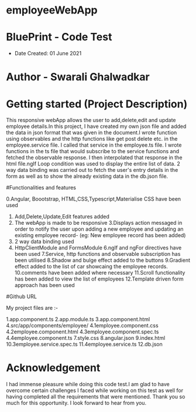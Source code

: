 # employeeWebApp
# BluePrint -  Code Test

* Date Created: 01 June 2021

# Author - Swarali Ghalwadkar

# Getting started (Project Description)

This responsive webApp allows the user to add,delete,edit and update employee details.In this project, I have created my own json file and added the data in json format that was given in the document.I wrote function using observables and the 
http functions like get post delete etc. in the employee.service file. I called that service in the employee.ts file. I wrote functions in the ts file that 
would subscribe to the service functions and fetched the observable response. I then interpolated that response in the html file.ngIf Loop condition 
was used to display the entire list of data. 2 way data binding was carried out to fetch the user's entry details in the form as well as to show the already 
existing data in the db.json file.  


#Functionalities and features 

0.Angular, Boootstrap, HTML,CSS,Typescript,Materialise CSS have been used
1. Add,Delete,Update,Edit features added
2. The webApp is made to be responsive
3.Displays action messaged in order to notify the user upon adding a new employee and updating an existing employee record- (eg: New employee record has been added)
4. 2 way data binding used
5. HttpClientModule and FormsModule
6.ngIf and ngFor directives have been used
7.Service, http functions and observable subscription has been utilised
8.Shadow and bulge effect added to the  buttons
9.Gradient effect added to the list of car showcaing the employee records.
10.comments have been added where necessary 
11.Scroll functionality has been added to  view the list of employees
12.Template driven form approach has been used

#Github URL 


My project files are :-

1.app.component.ts
2.app.module.ts
3.app.component.html
4.src/app/components/employee/
4.1employee.component.css
4.2employee.component.html
4.3employee.component.spec.ts
4.4employee.component.ts
7.style.css
8.angular.json
9.index.html
10.3employee.service.spec.ts
11.4employee.service.ts
12.db.json






# Acknowledgement

I had immense pleasure while doing this code test.I am glad to have overcome certain challenges I faced while working on this test as well for having completed
all the requirements that were mentioned. Thank you so much for this opportunity. I look forward to hear from you.
